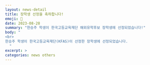 ```yaml
---
layout: news-detail
title: 장학생 선정을 축하합니다!
emoji: 🏫
date: 2023-08-28
summary: "한승주 학생이 한국고등교육재단 해외유학후보 장학생에 선정되었습니다!"
body: "
<br>
한승주 학생이 한국고등교육재단(KFAS)이 선정한 장학생에 선정되었습니다.
  "
excerpt: >
categories: news others
---
```

